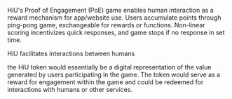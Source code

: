 HiU's Proof of Engagement (PoE) game enables human interaction as a reward mechanism for app/website use. Users accumulate points through ping-pong game, exchangeable for rewards or functions. Non-linear scoring incentivizes quick responses, and game stops if no response in set time.


HiU facilitates interactions between humans

the HiU token would essentially be a digital representation of the value generated by users participating in the game. The token would serve as a reward for engagement within the game and could be redeemed for interactions with humans or other services.